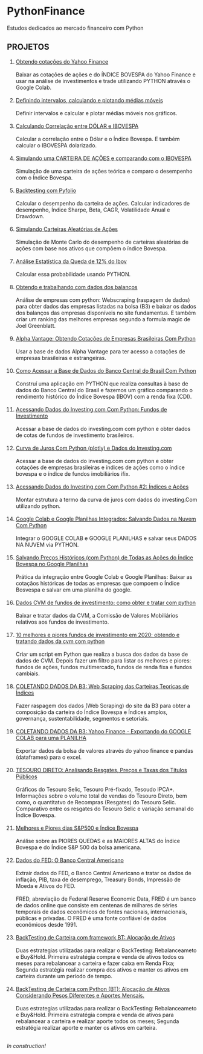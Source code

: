 # PythonFinance

Estudos dedicados ao mercado financeiro com Python

## PROJETOS

1. [Obtendo cotações do Yahoo Finance](https://github.com/devscie/PythonFinance/blob/master/01_Python_Finance.ipynb)<br><br>
Baixar as cotações de ações e do ÍNDICE BOVESPA do Yahoo Finance e usar na análise de investimentos e trade utilizando PYTHON através o Google Colab.<br><br>
2. [Definindo intervalos, calculando e plotando médias móveis](https://github.com/devscie/PythonFinance/blob/master/02_Python_Finance.ipynb)<br><br>
Definir intervalos e calcular e plotar médias móveis nos gráficos.<br><br>
3. [Calculando Correlação entre DÓLAR e IBOVESPA](https://github.com/devscie/PythonFinance/blob/master/03_Python_Finance.ipynb)<br><br>
Calcular a correlação entre o Dólar e o Índice Bovespa. E também calcular o IBOVESPA dolarizado.<br><br>
4. [Simulando uma CARTEIRA DE AÇÕES e comparando com o IBOVESPA](https://github.com/devscie/PythonFinance/blob/master/04_Python_Finance_V2.ipynb)<br><br>
Simulação de uma carteira de ações teórica e comparo o desempenho com o Índice Bovespa.<br><br>
5. [Backtesting com Pyfolio](https://github.com/devscie/PythonFinance/blob/master/05_Python_Finance.ipynb)<br><br>
Calcular o desempenho da carteira de ações. Calcular indicadores de desempenho, Índice Sharpe, Beta, CAGR, Volatilidade Anual e Drawdown.<br><br>
6. [Simulando Carteiras Aleatórias de Ações](https://github.com/devscie/PythonFinance/blob/master/06_Python_Finance.ipynb)<br><br>
Simulação de Monte Carlo do desempenho de carteiras aleatórias de ações com base nos ativos que compõem o índice Bovespa.<br><br>
7. [Análise Estatística da Queda de 12% do Ibov](https://github.com/devscie/PythonFinance/blob/master/07_Python_Finance.ipynb)<br><br>
Calcular essa probabilidade usando PYTHON.<br><br>
8. [Obtendo e trabalhando com dados dos balanços](https://github.com/devscie/PythonFinance/blob/master/08_Python_Finance.ipynb)<br><br>
Análise de empresas com python: Webscraping (raspagem de dados) para obter dados das empresas listadas na bolsa (B3) e baixar os dados dos balanços das empresas disponíveis no site fundamentus. E também criar um ranking das melhores empresas segundo a formula magic de Joel Greenblatt.<br><br>
9. [Alpha Vantage: Obtendo Cotações de Empresas Brasileiras Com Python](https://github.com/devscie/PythonFinance/blob/master/09_Python_Finance.ipynb)<br><br>
Usar a base de dados Alpha Vantage para ter acesso a cotações de empresas brasileiras e estrangeiras.<br><br>
10. [Como Acessar a Base de Dados do Banco Central do Brasil Com Python](https://github.com/devscie/PythonFinance/blob/master/10_Python_Finance.ipynb)<br><br>
Construí uma aplicação em PYTHON que realiza consultas à base de dados do Banco Central do Brasil e fazemos um gráfico comparando o rendimento histórico do Índice Bovespa (IBOV) com a renda fixa (CDI).<br><br>
11. [Acessando Dados do Investing.com Com Python: Fundos de Investimento](https://github.com/devscie/PythonFinance/blob/master/11_Python_Finance.ipynb)<br><br>
Acessar a base de dados do investing.com com python e obter dados de cotas de fundos de investimento brasileiros.<br><br>
12. [Curva de Juros Com Python (plotly) e Dados do Investing.com](https://github.com/devscie/PythonFinance/blob/master/12_Python_Finance.ipynb)<br><br>
Acessar a base de dados do investing.com com python e obter cotações de empresas brasileiras e índices de ações como o índice bovespa e o índice de fundos imobiliários ifix.<br><br>
13. [Acessando Dados do Investing.com Com Python #2: Índices e Ações](https://github.com/devscie/PythonFinance/blob/master/13_Python_Finance.ipynb)<br><br>
Montar estrutura a termo da curva de juros com dados do investing.Com utilizando python.<br><br>
14. [Google Colab e Google Planilhas Integrados: Salvando Dados na Nuvem Com Python](https://github.com/devscie/PythonFinance/blob/master/14_Python_Finance.ipynb)<br><br>
Integrar o GOOGLE COLAB e GOOGLE PLANILHAS e salvar seus DADOS NA NUVEM via PYTHON.<br><br>
15. [Salvando Preços Históricos (com Python) de Todas as Ações do Índice Bovespa no Google Planilhas](https://github.com/devscie/PythonFinance/blob/master/15_Python_Finance.ipynb)<br><br>
Prática da integração entre Google Colab e Google Planilhas:  Baixar as cotaçãos históricas de todas as empresas que compoem o Índice Bosvespa e salvar em uma planilha do google.<br><br>
16. [Dados CVM de fundos de investimento: como obter e tratar com python](https://github.com/devscie/PythonFinance/blob/master/16_Python_Finance.ipynb)<br><br>
Baixar e tratar dados da CVM, a Comissão de Valores Mobiliários relativos aos fundos de investimento.<br><br>
17. [10 melhores e piores fundos de investimento em 2020: obtendo e tratando dados da cvm com python](https://github.com/devscie/PythonFinance/blob/master/17_Python_Finance.ipynb)<br><br>
Criar um script em Python que realiza a busca dos dados da base de dados de CVM. Depois fazer um filtro para listar os melhores e piores: fundos de ações, fundos multimercado, fundos de renda fixa e fundos cambiais.<br><br>
18. [COLETANDO DADOS DA B3: Web Scraping das Carteiras Teoricas de Índices](https://github.com/devscie/PythonFinance/blob/master/18_Python_Finance.ipynb)<br><br>
Fazer raspagem dos dados (Web Scraping) do site da B3 para obter a composição da carteira do Índice Bovespa e Índices amplos, governança, sustentabilidade, segmentos e setoriais.<br><br>
19. [COLETANDO DADOS DA B3: Yahoo Finance - Exportando do GOOGLE COLAB para uma PLANILHA](https://github.com/devscie/PythonFinance/blob/master/19_Python_Finance.ipynb)<br><br>
Exportar dados da bolsa de valores através do yahoo finance e pandas (dataframes) para o excel.<br><br>
20. [TESOURO DIRETO: Analisando Resgates, Preços e Taxas dos Títulos Públicos](https://github.com/devscie/PythonFinance/blob/master/20_Python_Finance.ipynb)<br><br>
Gráficos do Tesouro Selic, Tesouro Pré-fixado, Tesoudo IPCA+. Informações sobre o volume total de vendas do Tesouro Direto, bem como, o quantitatvo de Recompras (Resgates) do Tesouro Selic. Comparativo entre os resgates do Tesouro Selic e variação semanal do Índice Bovespa.<br><br>
21. [Melhores e Piores dias S&P500 e Índice Bovespa](https://github.com/devscie/PythonFinance/blob/master/21_Python_Finance.ipynb)<br><br>
Análise sobre as PIORES QUEDAS e as MAIORES ALTAS do Índice Bovespa e do Índice S&P 500 da bolsa americana.<br><br>
22. [Dados do FED: O Banco Central Americano](https://github.com/devscie/PythonFinance/blob/master/22_Python_Finance.ipynb)<br><br>
Extrair dados do FED, o Banco Central Americano e tratar os dados de inflação, PIB, taxa de desemprego, Treasury Bonds, Impressão de Moeda e Ativos do FED.<br><br>FRED, abreviação de Federal Reserve Economic Data, FRED é um banco de dados online que consiste em centenas de milhares de séries temporais de dados econômicos de fontes nacionais, internacionais, públicas e privadas. O FRED é uma fonte confiável de dados econômicos desde 1991.<br><br>
23. [BackTesting de Carteira com framework BT: Alocação de Ativos](https://github.com/devscie/PythonFinance/blob/master/23_Python_Finance.ipynb)<br><br>
Duas estrategias utilizadas para realizar o BackTesting: Rebalanceameto e Buy&Hold. Primeira estratégia compra e venda de ativos todos os meses para rebalancear a carteira e fazer caixa em Renda Fixa; Segunda estratégia realizar compra dos ativos e manter os ativos em carteira durante um período de tempo.<br><br>
24. [BackTesting de Carteira com Python (BT): Alocação de Ativos Considerando Pesos Diferentes e Aportes Mensais.](https://github.com/devscie/PythonFinance/blob/master/24_Python_Finance.ipynb)<br><br>
Duas estrategias utilizadas para realizar o BackTesting: Rebalanceameto e Buy&Hold. Primeira estratégia compra e venda de ativos para rebalancear a carteira e realizar aporte todos os meses; Segunda estratégia realizar aporte e manter os ativos em carteira.<br><br>

*In construction!*
